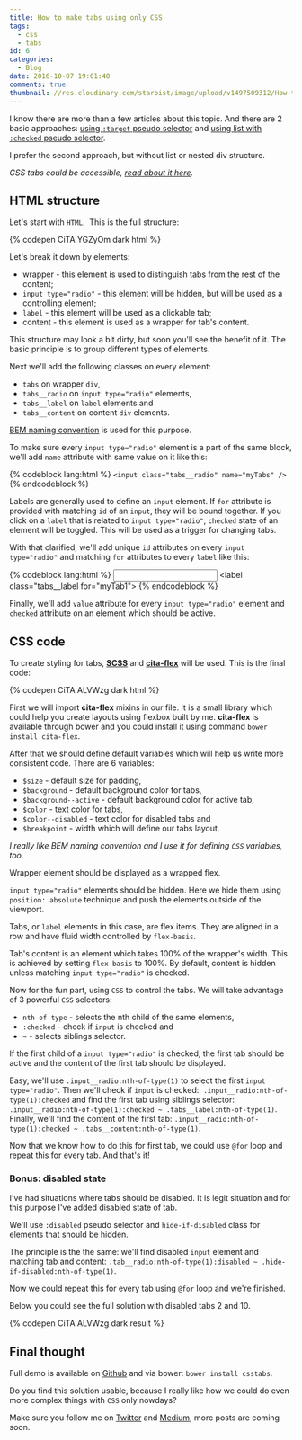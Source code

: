 ```yaml
---
title: How to make tabs using only CSS
tags:
  - css
  - tabs
id: 6
categories:
  - Blog
date: 2016-10-07 19:01:40
comments: true
thumbnail: //res.cloudinary.com/starbist/image/upload/v1497509312/How-to-make-tabs-using-only-CSS_exk7am.png
---
```


I know there are more than a few articles about this topic. And there are 2 basic approaches: [using `:target` pseudo selector](https://css-tricks.com/css3-tabs/) and [using list with `:checked` pseudo selector](https://css-tricks.com/functional-css-tabs-revisited/).

I prefer the second approach, but without list or nested div structure.

_CSS tabs could be accessible, [read about it here](/articles/css-tabs-part-ii-accessibility/)._

<!-- more -->

## HTML structure

Let's start with `HTML`.  This is the full structure:

{% codepen CiTA YGZyOm dark html %}

Let's break it down by elements:

*   wrapper - this element is used to distinguish tabs from the rest of the content;
*   `input type="radio"` - this element will be hidden, but will be used as a controlling element;
*   `label` - this element will be used as a clickable tab;
*   content - this element is used as a wrapper for tab's content.

This structure may look a bit dirty, but soon you'll see the benefit of it. The basic principle is to group different types of elements.

Next we'll add the following classes on every element:

*   `tabs` on wrapper `div`,
*   `tabs__radio` on `input type="radio"` elements,
*   `tabs__label` on `label` elements and
*   `tabs__content` on content `div` elements.

[BEM naming convention](https://en.bem.info/methodology/) is used for this purpose.

To make sure every `input type="radio"` element is a part of the same block, we'll add `name` attribute with same value on it like this:

{% codeblock lang:html %}
`<input class="tabs__radio" name="myTabs" />`
{% endcodeblock %}

Labels are generally used to define an `input` element. If `for` attribute is provided with matching `id` of an `input`, they will be bound together. If you click on a `label` that is related to `input type="radio"`, `checked` state of an element will be toggled. This will be used as a trigger for changing tabs.

With that clarified, we'll add unique `id` attributes on every `input type="radio"` and matching `for` attributes to every `label` like this:

{% codeblock lang:html %}
<input class="tabs__radio" id="myTab1" name="myTabs" />
<label class="tabs__label for="myTab1">
{% endcodeblock %}

Finally, we'll add `value` attribute for every `input type="radio"` element and `checked` attribute on an element which should be active.

## CSS code

To create styling for tabs, **[SCSS](http://sass-lang.com/documentation/file.SCSS_FOR_SASS_USERS.html)** and **[cita-flex](https://github.com/maliMirkec/cita-flex)** will be used. This is the final code:

{% codepen CiTA ALVWzg dark html %}

First we will import **cita-flex** mixins in our file. It is a small library which could help you create layouts using flexbox built by me. **cita-flex** is available through bower and you could install it using command `bower install cita-flex`.

After that we should define default variables which will help us write more consistent code. There are 6 variables:

*   `$size` - default size for padding,
*   `$background` - default background color for tabs,
*   `$background--active` - default background color for active tab,
*   `$color` - text color for tabs,
*   `$color--disabled` - text color for disabled tabs and
*   `$breakpoint` - width which will define our tabs layout.

_I really like BEM naming convention and I use it for defining `CSS` variables, too._

Wrapper element should be displayed as a wrapped flex.

`input type="radio"` elements should be hidden. Here we hide them using `position: absolute` technique and push the elements outside of the viewport.

Tabs, or `label` elements in this case, are flex items. They are aligned in a row and have fluid width controlled by `flex-basis`.

Tab's content is an element which takes 100% of the wrapper's width. This is achieved by setting `flex-basis` to 100%. By default, content is hidden unless matching `input type="radio"` is checked.

Now for the fun part, using `CSS` to control the tabs. We will take advantage of 3 powerful `CSS` selectors:

*   `nth-of-type` - selects the nth child of the same elements,
*   `:checked` - check if `input` is checked and
*   `~` - selects siblings selector.

If the first child of a `input type="radio"` is checked, the first tab should be active and the content of the first tab should be displayed.

Easy, we'll use `.input__radio:nth-of-type(1)` to select the first `input type="radio"`. Then we'll check if `input` is checked:  `.input__radio:nth-of-type(1):checked` and find the first tab using siblings selector: `.input__radio:nth-of-type(1):checked ~ .tabs__label:nth-of-type(1)`. Finally, we'll find the content of the first tab: `.input__radio:nth-of-type(1):checked ~ .tabs__content:nth-of-type(1)`.

Now that we know how to do this for first tab, we could use `@for` loop and repeat this for every tab. And that's it!

### Bonus: disabled state

I've had situations where tabs should be disabled. It is legit situation and for this purpose I've added disabled state of tab.

We'll use `:disabled` pseudo selector and `hide-if-disabled` class for elements that should be hidden.

The principle is the the same: we'll find disabled `input` element and matching tab and content: `.tab__radio:nth-of-type(1):disabled ~ .hide-if-disabled:nth-of-type(1)`.

Now we could repeat this for every tab using `@for` loop and we're finished.

Below you could see the full solution with disabled tabs 2 and 10.

{% codepen CiTA ALVWzg dark result %}

## Final thought

Full demo is available on [Github](https://github.com/maliMirkec/csstabs) and via bower: `bower install csstabs`.

Do you find this solution usable, because I really like how we could do even more complex things with `CSS` only nowdays?

Make sure you follow me on [Twitter](https://twitter.com/malimirkeccita) and [Medium](https://medium.com/@malimirkeccita), more posts are coming soon.
